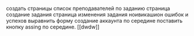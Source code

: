 создать страницы список преподавателей по заданию
страница создание задания
страница изменения задания
ноивикашион ошибок и успехов
выравнить форму создание аккаунта по середине
поставить кнопку assing по середине. 
[[dwdw]]